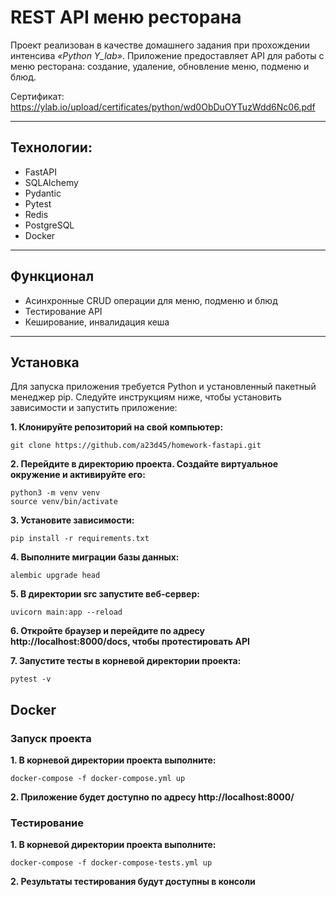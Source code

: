 # REST API меню ресторана
Проект реализован в качестве домашнего задания при прохождении интенсива *«Python Y_lab»*. Приложение предоставляет API для работы с меню ресторана: создание, удаление, обновление меню, подменю и блюд.

Сертификат: https://ylab.io/upload/certificates/python/wd0ObDuOYTuzWdd6Nc06.pdf
___
## Технологии:
+ FastAPI
+ SQLAlchemy
+ Pydantic
+ Pytest
+ Redis
+ PostgreSQL
+ Docker
___
## Функционал
+ Асинхронные CRUD операции для меню, подменю и блюд
+ Тестирование API
+ Кеширование, инвалидация кеша
___
## Установка
Для запуска приложения требуется Python и установленный пакетный менеджер pip. Следуйте инструкциям ниже, чтобы установить зависимости и запустить приложение:

**1. Клонируйте репозиторий на свой компьютер:**
```
git clone https://github.com/a23d45/homework-fastapi.git
```

**2. Перейдите в директорию проекта. Создайте виртуальное окружение и активируйте его:**
```
python3 -m venv venv
source venv/bin/activate
```


**3. Установите зависимости:**
```
pip install -r requirements.txt
```


**4. Выполните миграции базы данных:**
```
alembic upgrade head
```


**5. В директории src запустите веб-сервер:**
```
uvicorn main:app --reload
```


**6. Откройте браузер и перейдите по адресу http://localhost:8000/docs, чтобы протестировать API**


**7. Запустите тесты в корневой директории проекта:**
```
pytest -v
```


## Docker
### Запуск проекта
**1. В корневой директории проекта выполните:**
```
docker-compose -f docker-compose.yml up
```


**2. Приложение будет доступно по адресу http://localhost:8000/**

### Тестирование
**1. В корневой директории проекта выполните:**
```
docker-compose -f docker-compose-tests.yml up
```


**2. Результаты тестирования будут доступны в консоли**
